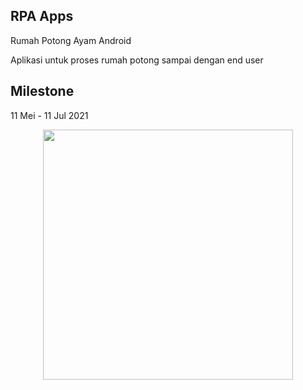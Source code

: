 ## RPA Apps
Rumah Potong Ayam Android

Aplikasi untuk proses rumah potong sampai dengan end user
## Milestone
11 Mei - 11 Jul 2021

<p align="center"><a href="https://laravel.com" target="_blank"><img src="https://raw.githubusercontent.com/laravel/art/master/logo-lockup/5%20SVG/2%20CMYK/1%20Full%20Color/laravel-logolockup-cmyk-red.svg" width="400"></a></p>
